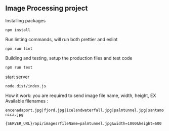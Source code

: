 ## Image Processing project

Installing packages
```
npm install
```
Run linting commands, will run both prettier and eslint 
```
npm run lint
```
Building and testing, setup the production files and test code
```
npm run test
```
start server
```
node dist/index.js
```
How it work: you are required to send image file name, width, height, EX
Available filenames :

`encenadaport.jpg|fjord.jpg|icelandwaterfall.jpg|palmtunnel.jpg|santamonica.jpg`
```
{SERVER_URL}/api/images?fileName=palmtunnel.jpg&width=1000&height=600
```